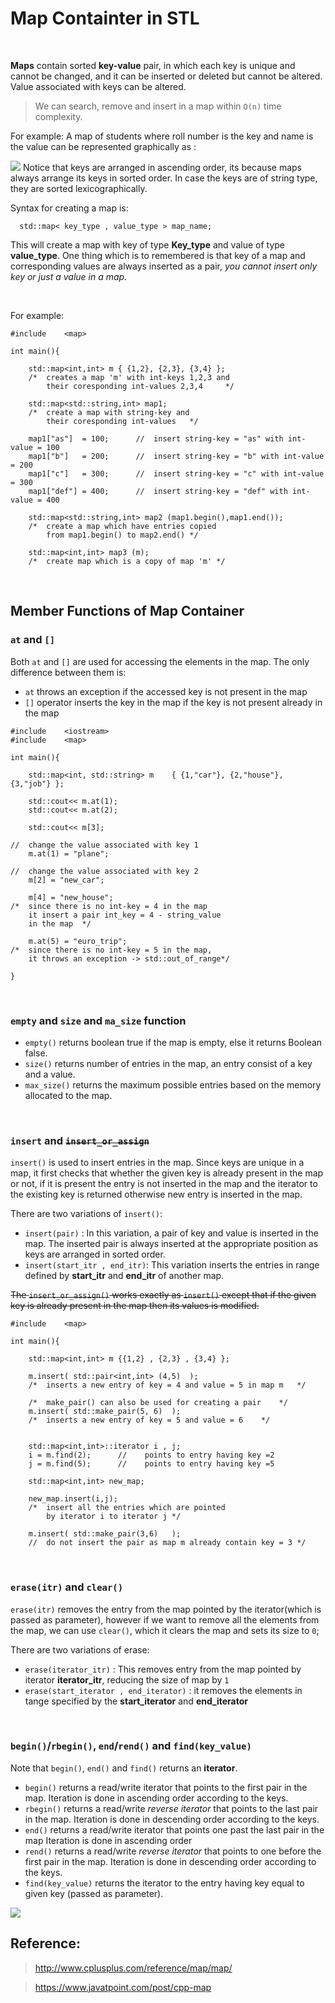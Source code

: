#   Map Containter in STL

<br>

**Maps** contain sorted **key-value** pair, in which each key is unique and cannot be changed, and it can be inserted or deleted but cannot be altered. Value associated with keys can be altered. 
>   We can search, remove and insert in a map within `O(n)` time complexity.

For example: A map of students where roll number is the key and name is the value can be represented graphically as : 

![](https://www.studytonight.com/cpp/images/map-example.png)
Notice that keys are arranged in ascending order, its because maps always arrange its keys in sorted order. In case the keys are of string type, they are sorted lexicographically.

Syntax for creating a map is:

`   std::map< key_type , value_type > map_name;  `

This will create a map with key of type **Key_type** and value of type **value_type**. One thing which is to remembered is that key of a map and corresponding values are always inserted as a pair, _you cannot insert only key or just a value in a map._

<br>

For example:
```
#include    <map>

int main(){
    
    std::map<int,int> m { {1,2}, {2,3}, {3,4} };    
    /*  creates a map 'm' with int-keys 1,2,3 and
        their coresponding int-values 2,3,4     */

    std::map<std::string,int> map1;
    /*  create a map with string-key and
        their coresponding int-values   */

    map1["as"]  = 100;      //  insert string-key = "as" with int-value = 100
    map1["b"]   = 200;      //  insert string-key = "b" with int-value = 200
    map1["c"]   = 300;      //  insert string-key = "c" with int-value = 300
    map1["def"] = 400;      //  insert string-key = "def" with int-value = 400

    std::map<std::string,int> map2 (map1.begin(),map1.end());
    /*  create a map which have entries copied
        from map1.begin() to map2.end() */

    std::map<int,int> map3 (m);
    /*  create map which is a copy of map 'm' */

```

<br>

## Member Functions of Map Container


### `at` and `[]` 
Both `at` and `[]` are used for accessing the elements in the map. The only difference between them is:
-   `at` throws an exception if the accessed key is not present in the map
-   `[]` operator inserts the key in the map if the key is not present already in the map

```
#include    <iostream>
#include    <map>

int main(){
    
    std::map<int, std::string> m    { {1,"car"}, {2,"house"}, {3,"job"} };

    std::cout<< m.at(1);
    std::cout<< m.at(2);

    std::cout<< m[3];

//  change the value associated with key 1
    m.at(1) = "plane";

//  change the value associated with key 2
    m[2] = "new_car";

    m[4] = "new_house";
/*  since there is no int-key = 4 in the map
    it insert a pair int_key = 4 - string_value
    in the map  */

    m.at(5) = "euro_trip";
/*  since there is no int-key = 5 in the map,
    it throws an exception -> std::out_of_range*/

}
```

<br>

### `empty` and `size` and `ma_size` function
-   `empty()` returns boolean true if the map is empty, else it returns Boolean false. 
-   `size()` returns number of entries in the map, an entry consist of a key and a value.
-   `max_size()` returns the maximum possible entries based on the memory allocated to the map. 

<br>

### `insert` and ~~`insert_or_assign`~~
`insert()` is used to insert entries in the map. Since keys are unique in a map, it first checks that whether the given key is already present in the map or not, if it is present the entry is not inserted in the map and the iterator to the existing key is returned otherwise new entry is inserted in the map.

There are two variations of `insert()`:
-   `insert(pair)` : In this variation, a pair of key and value is inserted in the map. The inserted pair is always inserted at the appropriate position as keys are arranged in sorted order.
-   `insert(start_itr , end_itr)`: This variation inserts the entries in range defined by **start_itr** and **end_itr** of another map.

~~The `insert_or_assign()` works exactly as `insert()` except that if the given key is already present in the map then its values is modified.~~

```
#include    <map>

int main(){
    
    std::map<int,int> m {{1,2} , {2,3} , {3,4} };
    
    m.insert( std::pair<int,int> (4,5)  );
    /*  inserts a new entry of key = 4 and value = 5 in map m   */
    
    /*  make_pair() can also be used for creating a pair    */
    m.insert( std::make_pair(5, 6)  );
    /*  inserts a new entry of key = 5 and value = 6    */
    
    
    std::map<int,int>::iterator i , j;
    i = m.find(2);      //    points to entry having key =2
    j = m.find(5);      //    points to entry having key =5
    
    std::map<int,int> new_map;
    
    new_map.insert(i,j);
    /*  insert all the entries which are pointed 
        by iterator i to iterator j */ 
    
    m.insert( std::make_pair(3,6)   );  
    //  do not insert the pair as map m already contain key = 3 */ 
```

<br>

### `erase(itr)` and `clear()` 
`erase(itr)` removes the entry from the map pointed by the iterator(which is passed as parameter), however if we want to remove all the elements from the map, we can use `clear()`, which it clears the map and sets its size to `0`;

There are two variations of erase:
-   `erase(iterator_itr)` : This removes entry from the map pointed by iterator **iterator_itr**, reducing the size of map by `1`
-   `erase(start_iterator , end_iterator)` : it removes the elements in tange specified by the **start_iterator** and **end_iterator**

<br>

### `begin()`/`rbegin()`, `end`/`rend()` and `find(key_value)` 
Note that `begin()`, `end()` and `find()` returns an **iterator**. 
-   `begin()` returns a read/write iterator that points to the first pair in the map. Iteration is done in ascending order according to the keys.
-   `rbegin()` returns a read/write _reverse iterator_ that points to the last pair in the map. Iteration is done in descending order according to the keys.
-   `end()` returns a read/write iterator that points one past the last pair in the map Iteration is done in ascending order
-   `rend()` returns a read/write _reverse iterator_ that points to one before the first pair in the  map. Iteration is done in descending order according to the keys.
-   `find(key_value)` returns the iterator to the entry having key equal to given key (passed as parameter).

![](https://www.studytonight.com/cpp/images/begin-find-end-functions.png)


## Reference:
>   http://www.cplusplus.com/reference/map/map/

>   https://www.javatpoint.com/post/cpp-map